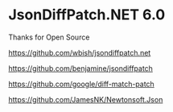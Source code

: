 # JsonDiffPatch.NET 6.0

Thanks for Open Source

https://github.com/wbish/jsondiffpatch.net

https://github.com/benjamine/jsondiffpatch

https://github.com/google/diff-match-patch

https://github.com/JamesNK/Newtonsoft.Json
